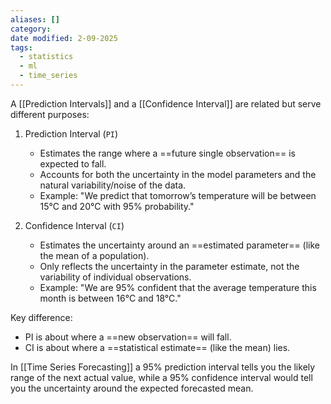```yaml
---
aliases: []
category:
date modified: 2-09-2025
tags:
  - statistics
  - ml
  - time_series
---
```

A [[Prediction Intervals]] and a [[Confidence Interval]] are related but serve different purposes:

1. Prediction Interval (`PI`)
   * Estimates the range where a ==future single observation== is expected to fall.
   * Accounts for both the uncertainty in the model parameters and the natural variability/noise of the data.
   * Example: "We predict that tomorrow’s temperature will be between 15°C and 20°C with 95% probability."

1. Confidence Interval (`CI`)
   * Estimates the uncertainty around an ==estimated parameter== (like the mean of a population).
   * Only reflects the uncertainty in the parameter estimate, not the variability of individual observations.
   * Example: "We are 95% confident that the average temperature this month is between 16°C and 18°C."

Key difference:
* PI is about where a ==new observation== will fall.
* CI is about where a ==statistical estimate== (like the mean) lies.

In [[Time Series Forecasting]] a 95% prediction interval tells you the likely range of the next actual value, while a 95% confidence interval would tell you the uncertainty around the expected forecasted mean.